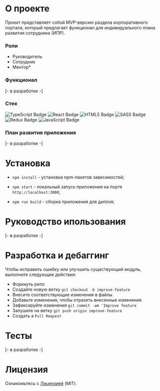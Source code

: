 # О проекте

Проект представляет собой MVP-версию раздела корпоративного портала, который предлагает функционал для индивидуального плана развития сотрудника (ИПР).

### Роли

- Руководитель
- Сотрудник
- Ментор\*

### Функционал

[- в разработке -]

### Стек

<img src="https://img.shields.io/badge/TypeScript-%23404d59.svg?style=for-the-badge&logo=typescript&logoColor=blue" alt="TypeScript Badge" />
<img src="https://img.shields.io/badge/react-%23404d59.svg?style=for-the-badge&logo=react&logoColor=%2361DAFB" alt="React Badge" />
<img src="https://img.shields.io/badge/html5-%23404d59.svg?style=for-the-badge&logo=html5&logoColor=orange" alt="HTML5 Badge" />
<img src="https://img.shields.io/badge/SASS-%23404d59.svg?style=for-the-badge&logo=Sass&logoColor=hotpink" alt="SASS Badge" />
<img src="https://img.shields.io/badge/Redux-%23404d59.svg?style=for-the-badge&logo=Redux&logoColor=violet" alt="Redux Badge" />
<img src="https://img.shields.io/badge/javascript-%23404d59.svg?style=for-the-badge&logo=javascript&logoColor=%23F7DF1E" alt="JavaScript Badge" />
  
### План развития приложения

[- в разработке -]

# Установка

- `npm install` - установка npm-пакетов зависимостей;

- `npm start` - локальный запуск приложения на порте `http://localhost:3000`;

- `npm run build` - сборка приложения для диплоя;

# Руководство ипользования

[- в разработке -]

# Разработка и дебаггинг

Чтобы исправить ошибку или улучшить существующий модуль, выполните следующие действия:

- Форкнуть репо
- Создайте новую ветку `git checkout -b improve-feature`
- Внесите соответствующие изменения в файлы
- Добавьте изменения, чтобы отразить внесенные изменения.
- Зафиксируйте изменения `git commit -am 'Improve feature`
- Запушите на ветку `git push origin improve-feature`
- Создать a `Pull Request`

# Тесты

[- в разработке -]

# Лицензия

Ознакомьтесь с [Лицензией](/LICENCE.md) (MIT).
